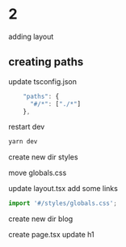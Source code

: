 # 2 

adding layout

## creating paths
update tsconfig.json

```javascript
    "paths": {
      "#/*": ["./*"]
    },
```

restart dev
```bash
yarn dev
```

create new dir styles

move globals.css

update layout.tsx 
add some links 

```javascript
import '#/styles/globals.css';
```
create new dir blog

create page.tsx
update h1




